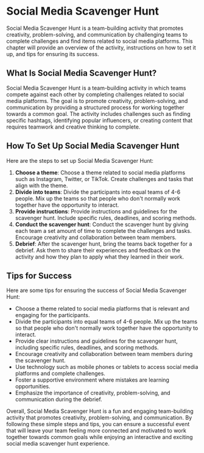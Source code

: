 Social Media Scavenger Hunt
==============================================================

Social Media Scavenger Hunt is a team-building activity that promotes creativity, problem-solving, and communication by challenging teams to complete challenges and find items related to social media platforms. This chapter will provide an overview of the activity, instructions on how to set it up, and tips for ensuring its success.

What Is Social Media Scavenger Hunt?
------------------------------------

Social Media Scavenger Hunt is a team-building activity in which teams compete against each other by completing challenges related to social media platforms. The goal is to promote creativity, problem-solving, and communication by providing a structured process for working together towards a common goal. The activity includes challenges such as finding specific hashtags, identifying popular influencers, or creating content that requires teamwork and creative thinking to complete.

How To Set Up Social Media Scavenger Hunt
-----------------------------------------

Here are the steps to set up Social Media Scavenger Hunt:

1. **Choose a theme**: Choose a theme related to social media platforms such as Instagram, Twitter, or TikTok. Create challenges and tasks that align with the theme.
2. **Divide into teams**: Divide the participants into equal teams of 4-6 people. Mix up the teams so that people who don't normally work together have the opportunity to interact.
3. **Provide instructions**: Provide instructions and guidelines for the scavenger hunt. Include specific rules, deadlines, and scoring methods.
4. **Conduct the scavenger hunt**: Conduct the scavenger hunt by giving each team a set amount of time to complete the challenges and tasks. Encourage creativity and collaboration between team members.
5. **Debrief**: After the scavenger hunt, bring the teams back together for a debrief. Ask them to share their experiences and feedback on the activity and how they plan to apply what they learned in their work.

Tips for Success
----------------

Here are some tips for ensuring the success of Social Media Scavenger Hunt:

* Choose a theme related to social media platforms that is relevant and engaging for the participants.
* Divide the participants into equal teams of 4-6 people. Mix up the teams so that people who don't normally work together have the opportunity to interact.
* Provide clear instructions and guidelines for the scavenger hunt, including specific rules, deadlines, and scoring methods.
* Encourage creativity and collaboration between team members during the scavenger hunt.
* Use technology such as mobile phones or tablets to access social media platforms and complete challenges.
* Foster a supportive environment where mistakes are learning opportunities.
* Emphasize the importance of creativity, problem-solving, and communication during the debrief.

Overall, Social Media Scavenger Hunt is a fun and engaging team-building activity that promotes creativity, problem-solving, and communication. By following these simple steps and tips, you can ensure a successful event that will leave your team feeling more connected and motivated to work together towards common goals while enjoying an interactive and exciting social media scavenger hunt experience.
